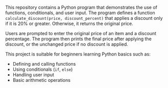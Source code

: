 This repository contains a Python program that demonstrates the use of functions, conditionals, and user input. 
The program defines a function `calculate_discount(price, discount_percent)` that applies a discount only if it is 20% or greater. 
Otherwise, it returns the original price. 

Users are prompted to enter the original price of an item and a discount percentage. 
The program then prints the final price after applying the discount, or the unchanged price if no discount is applied.

This project is suitable for beginners learning Python basics such as:
- Defining and calling functions
- Using conditionals (`if`, `else`)
- Handling user input
- Basic arithmetic operations

